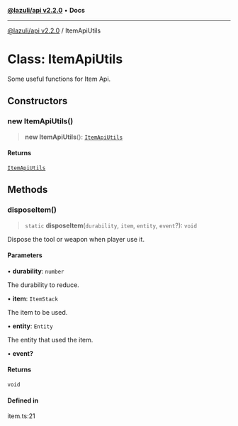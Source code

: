 [**@lazuli/api v2.2.0**](../README.md) • **Docs**

***

[@lazuli/api v2.2.0](../globals.md) / ItemApiUtils

# Class: ItemApiUtils

Some useful functions for Item Api.

## Constructors

### new ItemApiUtils()

> **new ItemApiUtils**(): [`ItemApiUtils`](ItemApiUtils.md)

#### Returns

[`ItemApiUtils`](ItemApiUtils.md)

## Methods

### disposeItem()

> `static` **disposeItem**(`durability`, `item`, `entity`, `event`?): `void`

Dispose the tool or weapon when player use it.

#### Parameters

• **durability**: `number`

The durability to reduce.

• **item**: `ItemStack`

The item to be used.

• **entity**: `Entity`

The entity that used the item.

• **event?**

#### Returns

`void`

#### Defined in

item.ts:21
